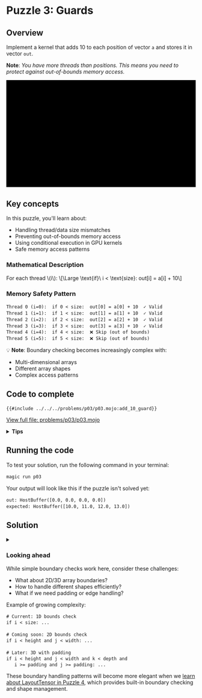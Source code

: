 # Puzzle 3: Guards

## Overview
Implement a kernel that adds 10 to each position of vector `a` and stores it in vector `out`.

**Note**: _You have more threads than positions. This means you need to protect against out-of-bounds memory access._

![Guard](./media/videos/720p30/puzzle_03_viz.gif)

## Key concepts

In this puzzle, you'll learn about:
- Handling thread/data size mismatches
- Preventing out-of-bounds memory access
- Using conditional execution in GPU kernels
- Safe memory access patterns

### Mathematical Description
For each thread \\(i\\):
\\[\Large \text{if}\\ i < \text{size}: out[i] = a[i] + 10\\]

### Memory Safety Pattern
```txt
Thread 0 (i=0):  if 0 < size:  out[0] = a[0] + 10  ✓ Valid
Thread 1 (i=1):  if 1 < size:  out[1] = a[1] + 10  ✓ Valid
Thread 2 (i=2):  if 2 < size:  out[2] = a[2] + 10  ✓ Valid
Thread 3 (i=3):  if 3 < size:  out[3] = a[3] + 10  ✓ Valid
Thread 4 (i=4):  if 4 < size:  ❌ Skip (out of bounds)
Thread 5 (i=5):  if 5 < size:  ❌ Skip (out of bounds)
```

💡 **Note**: Boundary checking becomes increasingly complex with:
- Multi-dimensional arrays
- Different array shapes
- Complex access patterns

## Code to complete

```mojo
{{#include ../../../problems/p03/p03.mojo:add_10_guard}}
```
<a href="{{#include ../_includes/repo_url.md}}/blob/main/problems/p03/p03.mojo" class="filename">View full file: problems/p03/p03.mojo</a>

<details>
<summary><strong>Tips</strong></summary>

<div class="solution-tips">

1. Store `thread_idx.x` in `local_i`
2. Add guard: `if local_i < size`
3. Inside guard: `out[local_i] = a[local_i] + 10.0`
</div>
</details>

## Running the code

To test your solution, run the following command in your terminal:

```bash
magic run p03
```

Your output will look like this if the puzzle isn't solved yet:
```txt
out: HostBuffer([0.0, 0.0, 0.0, 0.0])
expected: HostBuffer([10.0, 11.0, 12.0, 13.0])
```

## Solution

<details class="solution-details">
<summary></summary>

```mojo
{{#include ../../../solutions/p03/p03.mojo:add_10_guard_solution}}
```

<div class="solution-explanation">

This solution:
- Gets thread index with `local_i = thread_idx.x`
- Guards against out-of-bounds access with `if local_i < size`
- Inside guard: adds 10 to input value
</div>
</details>

### Looking ahead

While simple boundary checks work here, consider these challenges:
- What about 2D/3D array boundaries?
- How to handle different shapes efficiently?
- What if we need padding or edge handling?

Example of growing complexity:
```mojo
# Current: 1D bounds check
if i < size: ...

# Coming soon: 2D bounds check
if i < height and j < width: ...

# Later: 3D with padding
if i < height and j < width and k < depth and
   i >= padding and j >= padding: ...
```

These boundary handling patterns will become more elegant when we [learn about LayoutTensor in Puzzle 4](../puzzle_04/), which provides built-in boundary checking and shape management.
